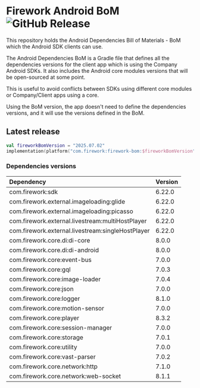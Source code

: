 # Firework Android BoM ![GitHub Release](https://img.shields.io/github/v/release/loopsocial/firework-android-bom?label=GitHub%20Release&color=%2399CC00)

This repository holds the Android Dependencies Bill of Materials - BoM which the Android SDK clients can use.

The Android Dependencies BoM is a Gradle file that defines all the dependencies versions for the client app which is using the Company Android SDKs.
It also includes the Android core modules versions that will be open-sourced at some point.

This is useful to avoid conflicts between SDKs using different core modules or Company/Client apps using a core.

Using the BoM version, the app doesn't need to define the dependencies versions, and it will use the versions defined in the BoM.

## Latest release

```kotlin
val fireworkBomVersion = "2025.07.02"
implementation(platform("com.firework:firework-bom:$fireworkBomVersion"))
```

### Dependencies versions

| Dependency                                        | Version |
| :------------------------------------------------ | :------ |
| com.firework:sdk                                  | 6.22.0  |
| com.firework.external.imageloading:glide          | 6.22.0  |
| com.firework.external.imageloading:picasso        | 6.22.0  |
| com.firework.external.livestream:multiHostPlayer  | 6.22.0  |
| com.firework.external.livestream:singleHostPlayer | 6.22.0  |
| com.firework.core.di:di-core                      | 8.0.0   |
| com.firework.core.di:di-android                   | 8.0.0   |
| com.firework.core:event-bus                       | 7.0.0   |
| com.firework.core:gql                             | 7.0.3   |
| com.firework.core:image-loader                    | 7.0.4   |
| com.firework.core:json                            | 7.0.0   |
| com.firework.core:logger                          | 8.1.0   |
| com.firework.core:motion-sensor                   | 7.0.0   |
| com.firework.core:player                          | 8.3.2   |
| com.firework.core:session-manager                 | 7.0.0   |
| com.firework.core:storage                         | 7.0.1   |
| com.firework.core:utility                         | 7.0.0   |
| com.firework.core:vast-parser                     | 7.0.2   |
| com.firework.core.network:http                    | 7.1.0   |
| com.firework.core.network:web-socket              | 8.1.1   |
